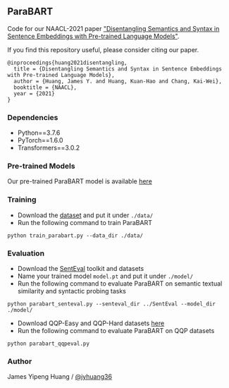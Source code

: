 ## ParaBART

Code for our NAACL-2021 paper ["Disentangling Semantics and Syntax in Sentence Embeddings with Pre-trained Language Models"](https://arxiv.org/abs/2104.05115).

If you find this repository useful, please consider citing our paper.
```
@inproceedings{huang2021disentangling,
  title = {Disentangling Semantics and Syntax in Sentence Embeddings with Pre-trained Language Models},
  author = {Huang, James Y. and Huang, Kuan-Hao and Chang, Kai-Wei},
  booktitle = {NAACL},
  year = {2021}
}
```

### Dependencies 

  - Python==3.7.6
  - PyTorch==1.6.0
  - Transformers==3.0.2
    
### Pre-trained Models

Our pre-trained ParaBART model is available [here](https://drive.google.com/file/d/1Ev9iB2bIekEp1yYTCJPkngzZSRWOS-cz/view?usp=sharing)
    
### Training

  - Download the [dataset](https://drive.google.com/file/d/1Pv_RB47BD_zLhmQUhFpiEdI6UHDbb-wX/view?usp=sharing) and put it under `./data/` 
  - Run the following command to train ParaBART
  ```
  python train_parabart.py --data_dir ./data/
  ```

### Evaluation

  - Download the [SentEval](https://github.com/facebookresearch/SentEval) toolkit and datasets 
  - Name your trained model `model.pt` and put it under `./model/` 
  - Run the following command to evaluate ParaBART on semantic textual similarity and syntactic probing tasks
  ```
  python parabart_senteval.py --senteval_dir ../SentEval --model_dir ./model/
  ```
  - Download QQP-Easy and QQP-Hard datasets [here](https://drive.google.com/file/d/1am502GkMU-9h-5chZ7RVt-7l0FAGvfH2/view?usp=sharing)
  - Run the following command to evaluate ParaBART on QQP datasets
  ```
  python parabart_qqpeval.py
  ```
 
### Author

James Yipeng Huang / [@jyhuang36](https://github.com/jyhuang36)
